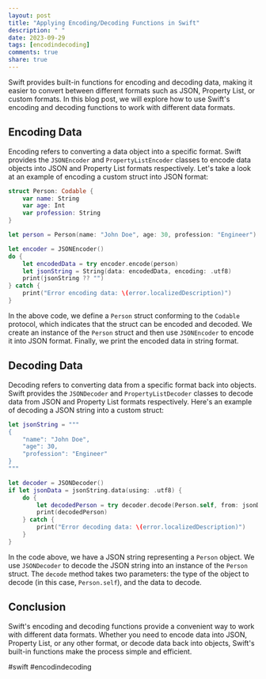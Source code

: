 ```yaml
---
layout: post
title: "Applying Encoding/Decoding Functions in Swift"
description: " "
date: 2023-09-29
tags: [encodindecoding]
comments: true
share: true
---
```


Swift provides built-in functions for encoding and decoding data, making it easier to convert between different formats such as JSON, Property List, or custom formats. In this blog post, we will explore how to use Swift's encoding and decoding functions to work with different data formats.

## Encoding Data

Encoding refers to converting a data object into a specific format. Swift provides the `JSONEncoder` and `PropertyListEncoder` classes to encode data objects into JSON and Property List formats respectively. Let's take a look at an example of encoding a custom struct into JSON format:

```swift
struct Person: Codable {
    var name: String
    var age: Int
    var profession: String
}

let person = Person(name: "John Doe", age: 30, profession: "Engineer")

let encoder = JSONEncoder()
do {
    let encodedData = try encoder.encode(person)
    let jsonString = String(data: encodedData, encoding: .utf8)
    print(jsonString ?? "")
} catch {
    print("Error encoding data: \(error.localizedDescription)")
}
```

In the above code, we define a `Person` struct conforming to the `Codable` protocol, which indicates that the struct can be encoded and decoded. We create an instance of the `Person` struct and then use `JSONEncoder` to encode it into JSON format. Finally, we print the encoded data in string format.

## Decoding Data

Decoding refers to converting data from a specific format back into objects. Swift provides the `JSONDecoder` and `PropertyListDecoder` classes to decode data from JSON and Property List formats respectively. Here's an example of decoding a JSON string into a custom struct:

```swift
let jsonString = """
{
    "name": "John Doe",
    "age": 30,
    "profession": "Engineer"
}
"""

let decoder = JSONDecoder()
if let jsonData = jsonString.data(using: .utf8) {
    do {
        let decodedPerson = try decoder.decode(Person.self, from: jsonData)
        print(decodedPerson)
    } catch {
        print("Error decoding data: \(error.localizedDescription)")
    }
}
```

In the code above, we have a JSON string representing a `Person` object. We use `JSONDecoder` to decode the JSON string into an instance of the `Person` struct. The `decode` method takes two parameters: the type of the object to decode (in this case, `Person.self`), and the data to decode.

## Conclusion

Swift's encoding and decoding functions provide a convenient way to work with different data formats. Whether you need to encode data into JSON, Property List, or any other format, or decode data back into objects, Swift's built-in functions make the process simple and efficient.

#swift #encodindecoding